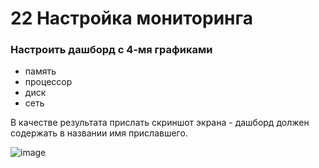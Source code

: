 # 22 Настройка мониторинга
### Настроить дашборд с 4-мя графиками
- память
- процессор
- диск
- сеть

В качестве результата прислать скриншот экрана - дашборд должен содержать в названии имя приславшего.

![image](https://github.com/user-attachments/assets/168b2e3a-b124-43c4-ad59-bea9a610ce37)
